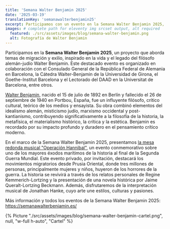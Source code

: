```yaml
---
title: 'Semana Walter Benjamin 2025'
date: '2025-03-19'
translationKey: 'semanawalterbenjamin25'
excerpt: Participamos con un evento en la Semana Walter Benjamin 2025, un proyecto que aborda temas de migración y exilio, inspirado en la vida y el legado del filósofo alemán-judío Walter Benjamin.
images: # complete path for eleventy img srcset output, alt required
  featured: ./src/assets/images/blog/semana-walter-benjamin.png
  alt: Fotografía de Walter Benjamin
---
```


Participamos en la **Semana Walter Benjamin 2025**, un proyecto que aborda temas de migración y exilio, inspirado en la vida y el legado del filósofo alemán-judío Walter Benjamin. Este destacado evento es organizado en colaboración con el Consulado General de la República Federal de Alemania en Barcelona, la Cátedra Walter-Benjamin de la Universidad de Girona, el Goethe-Institut Barcelona y el Lectorado del DAAD en la Universitat de Barcelona, entre otros.

[Walter Benjamin](https://es.wikipedia.org/wiki/Walter_Benjamin), nacido el 15 de julio de 1892 en Berlín y fallecido el 26 de septiembre de 1940 en Portbou, España, fue un influyente filósofo, crítico cultural, teórico de los medios y ensayista. Su obra combinó elementos del idealismo alemán, misticismo judío, marxismo occidental y post-kantianismo, contribuyendo significativamente a la filosofía de la historia, la metafísica, el materialismo histórico, la crítica y la estética. Benjamin es recordado por su impacto profundo y duradero en el pensamiento crítico moderno.

En el marco de la Semana Walter Benjamin 2025, presentamos [la mesa redonda musical "Operación Hannibal"](https://www.fundaciongoethe.org/es/eventos/mesa-redonda-musical-barcelona/), un evento conmemorativo sobre uno de los mayores éxodos marítimos de la historia al final de la Segunda Guerra Mundial. Este evento privado, por invitación, destacará los movimientos migratorios desde Prusia Oriental, donde tres millones de personas, principalmente mujeres y niños, huyeron de los horrores de la guerra. La historia se revivirá a través de los relatos personales de Regine Kemmerich-Lortzing y la presentación de una novela histórica por Jaime Queralt-Lortzing Beckmann. Además, disfrutaremos de la interpretación musical de Jonathan Hanke, cuyo arte une estilos, culturas y pasiones.

Más información y todos los eventos de la Semana Walter Benjamin 2025: https://semanawalterbenjamin.es/

{% Picture "./src/assets/images/blog/semana-walter-benjamin-cartel.png", null, "w-full h-auto", "Cartel" %}
